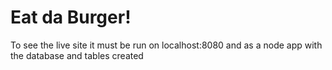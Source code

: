 # Eat da Burger!

To see the live site it must be run on localhost:8080 and as a node app with the database and tables created